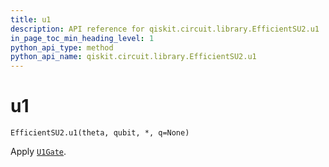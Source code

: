 ```yaml
---
title: u1
description: API reference for qiskit.circuit.library.EfficientSU2.u1
in_page_toc_min_heading_level: 1
python_api_type: method
python_api_name: qiskit.circuit.library.EfficientSU2.u1
---
```


# u1

<span id="qiskit.circuit.library.EfficientSU2.u1" />

`EfficientSU2.u1(theta, qubit, *, q=None)`

Apply [`U1Gate`](qiskit.circuit.library.U1Gate "qiskit.circuit.library.U1Gate").


